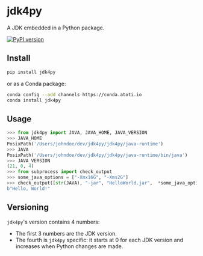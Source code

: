# jdk4py

A JDK embedded in a Python package.

[![PyPI version](https://badge.fury.io/py/jdk4py.svg)](https://badge.fury.io/py/jdk4py)

## Install

```bash
pip install jdk4py
```

or as a Conda package:

```bash
conda config --add channels https://conda.atoti.io
conda install jdk4py
```

## Usage

```python
>>> from jdk4py import JAVA, JAVA_HOME, JAVA_VERSION
>>> JAVA_HOME
PosixPath('/Users/johndoe/dev/jdk4py/jdk4py/java-runtime')
>>> JAVA
PosixPath('/Users/johndoe/dev/jdk4py/jdk4py/java-runtime/bin/java')
>>> JAVA_VERSION
(21, 0, 4)
>>> from subprocess import check_output
>>> some_java_options = ["-Xmx16G", "-Xms2G"]
>>> check_output([str(JAVA), "-jar", "HelloWorld.jar",  *some_java_options])
b"Hello, World!"
```

## Versioning

`jdk4py`'s version contains 4 numbers:

- The first 3 numbers are the JDK version.
- The fourth is `jdk4py` specific: it starts at 0 for each JDK version and increases when Python changes are made.
